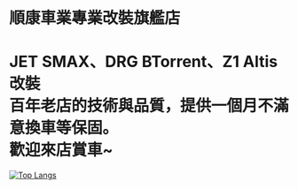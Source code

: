 順康車業專業改裝旗艦店<br>
====
JET SMAX、DRG BTorrent、Z1 Altis改裝<br>
百年老店的技術與品質，提供一個月不滿意換車等保固。<br>
歡迎來店賞車~<br>
====
[![Top Langs](https://github-readme-stats.vercel.app/api/top-langs/?username=creeper531100&layout=compact)](https://www.discord.com)
<!---
creeper531100/creeper531100 is a ✨ special ✨ repository because its `README.md` (this file) appears on your GitHub profile.
You can click the Preview link to take a look at your changes.
--->
